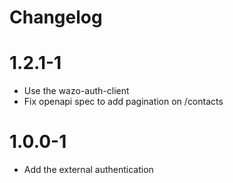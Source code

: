 Changelog
=========

1.2.1-1
=======

* Use the wazo-auth-client
* Fix openapi spec to add pagination on /contacts


1.0.0-1
=======

* Add the external authentication
